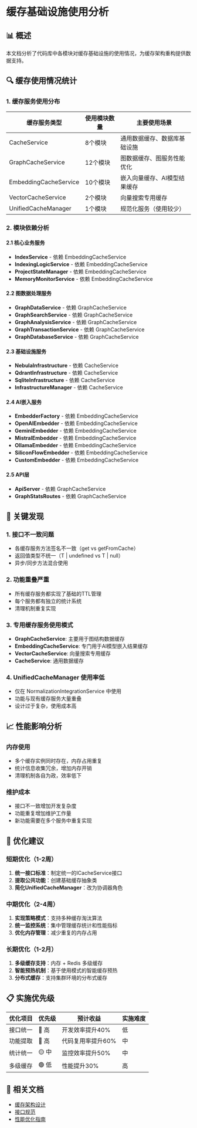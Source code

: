 # 缓存基础设施使用分析

## 📊 概述

本文档分析了代码库中各模块对缓存基础设施的使用情况，为缓存架构重构提供数据支持。

## 🔍 缓存使用情况统计

### 1. 缓存服务使用分布

| 缓存服务类型 | 使用模块数量 | 主要使用场景 |
|-------------|-------------|-------------|
| CacheService | 8个模块 | 通用数据缓存、数据库基础设施 |
| GraphCacheService | 12个模块 | 图数据缓存、图服务性能优化 |
| EmbeddingCacheService | 10个模块 | 嵌入向量缓存、AI模型结果缓存 |
| VectorCacheService | 2个模块 | 向量搜索专用缓存 |
| UnifiedCacheManager | 1个模块 | 规范化服务（使用较少） |

### 2. 模块依赖分析

#### 2.1 核心业务服务
- **IndexService** - 依赖 EmbeddingCacheService
- **IndexingLogicService** - 依赖 EmbeddingCacheService  
- **ProjectStateManager** - 依赖 EmbeddingCacheService
- **MemoryMonitorService** - 依赖 EmbeddingCacheService

#### 2.2 图数据处理服务
- **GraphDataService** - 依赖 GraphCacheService
- **GraphSearchService** - 依赖 GraphCacheService
- **GraphAnalysisService** - 依赖 GraphCacheService
- **GraphTransactionService** - 依赖 GraphCacheService
- **GraphDatabaseService** - 依赖 GraphCacheService

#### 2.3 基础设施服务
- **NebulaInfrastructure** - 依赖 CacheService
- **QdrantInfrastructure** - 依赖 CacheService  
- **SqliteInfrastructure** - 依赖 CacheService
- **InfrastructureManager** - 依赖 CacheService

#### 2.4 AI嵌入服务
- **EmbedderFactory** - 依赖 EmbeddingCacheService
- **OpenAIEmbedder** - 依赖 EmbeddingCacheService
- **GeminiEmbedder** - 依赖 EmbeddingCacheService
- **MistralEmbedder** - 依赖 EmbeddingCacheService
- **OllamaEmbedder** - 依赖 EmbeddingCacheService
- **SiliconFlowEmbedder** - 依赖 EmbeddingCacheService
- **CustomEmbedder** - 依赖 EmbeddingCacheService

#### 2.5 API层
- **ApiServer** - 依赖 GraphCacheService
- **GraphStatsRoutes** - 依赖 GraphCacheService

## 🎯 关键发现

### 1. 接口不一致问题
- 各缓存服务方法签名不一致（get vs getFromCache）
- 返回值类型不统一（T | undefined vs T | null）
- 异步/同步方法混合使用

### 2. 功能重叠严重
- 所有缓存服务都实现了基础的TTL管理
- 每个服务都有独立的统计系统
- 清理机制重复实现

### 3. 专用缓存服务使用模式
- **GraphCacheService**: 主要用于图结构数据缓存
- **EmbeddingCacheService**: 专门用于AI模型嵌入结果缓存
- **VectorCacheService**: 向量搜索专用缓存
- **CacheService**: 通用数据缓存

### 4. UnifiedCacheManager 使用率低
- 仅在 NormalizationIntegrationService 中使用
- 功能与现有缓存服务大量重叠
- 设计过于复杂，使用成本高

## 📈 性能影响分析

### 内存使用
- 多个缓存实例同时存在，内存占用重复
- 统计信息收集冗余，增加内存开销
- 清理机制各自为政，效率低下

### 维护成本
- 接口不一致增加开发复杂度
- 功能重复增加维护工作量
- 新功能需要在多个服务中重复实现

## 🚀 优化建议

### 短期优化（1-2周）
1. **统一接口标准**：制定统一的ICacheService接口
2. **提取公共功能**：创建基础缓存抽象类
3. **简化UnifiedCacheManager**：改为协调器角色

### 中期优化（2-4周）
1. **实现策略模式**：支持多种缓存淘汰算法
2. **统一监控系统**：集中管理缓存统计和性能指标
3. **优化内存管理**：减少重复的内存占用

### 长期优化（1-2月）
1. **多级缓存支持**：内存 + Redis 多级缓存
2. **智能预热机制**：基于使用模式的智能缓存预热
3. **分布式缓存**：支持集群环境的分布式缓存

## 📋 实施优先级

| 优化项目 | 优先级 | 预计收益 | 实施难度 |
|---------|--------|---------|---------|
| 接口统一 | 🔴 高 | 开发效率提升40% | 低 |
| 功能提取 | 🔴 高 | 代码复用率提升60% | 中 |
| 统计统一 | 🟡 中 | 监控效率提升50% | 中 |
| 多级缓存 | 🟢 低 | 性能提升30% | 高 |

## 🔗 相关文档

- [缓存架构设计](./architecture-design.md)
- [接口规范](./interface-specification.md)
- [性能优化指南](./performance-optimization.md)